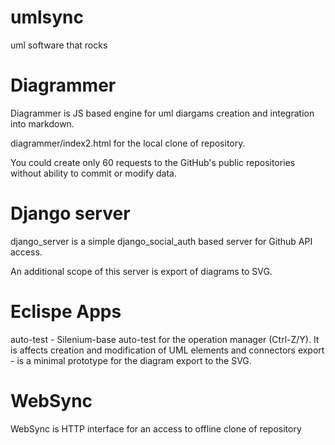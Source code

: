 umlsync
=======

uml software that rocks

Diagrammer
=======
Diagrammer is JS based engine for uml diargams creation and integration into markdown.

diagrammer/index2.html for the local clone of repository.

You could create only 60 requests to the GitHub's public repositories without ability to commit or modify data.

Django server
=======
django_server is a simple django_social_auth based server for Github API access.

An additional scope of this server is export of diagrams to SVG.

Eclispe Apps
=======
auto-test - Silenium-base auto-test for the operation manager (Ctrl-Z/Y). It is affects creation and modification of UML elements and connectors
export - is a minimal prototype for the diagram export to the SVG. 

WebSync
=======
WebSync is HTTP interface for an access to offline clone of repository
